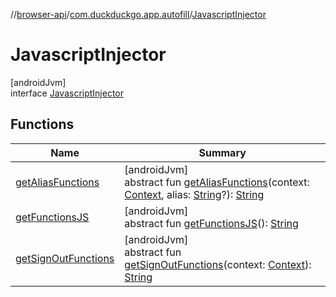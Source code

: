 //[browser-api](../../../index.md)/[com.duckduckgo.app.autofill](../index.md)/[JavascriptInjector](index.md)

# JavascriptInjector

[androidJvm]\
interface [JavascriptInjector](index.md)

## Functions

| Name | Summary |
|---|---|
| [getAliasFunctions](get-alias-functions.md) | [androidJvm]<br>abstract fun [getAliasFunctions](get-alias-functions.md)(context: [Context](https://developer.android.com/reference/kotlin/android/content/Context.html), alias: [String](https://kotlinlang.org/api/latest/jvm/stdlib/kotlin/-string/index.html)?): [String](https://kotlinlang.org/api/latest/jvm/stdlib/kotlin/-string/index.html) |
| [getFunctionsJS](get-functions-j-s.md) | [androidJvm]<br>abstract fun [getFunctionsJS](get-functions-j-s.md)(): [String](https://kotlinlang.org/api/latest/jvm/stdlib/kotlin/-string/index.html) |
| [getSignOutFunctions](get-sign-out-functions.md) | [androidJvm]<br>abstract fun [getSignOutFunctions](get-sign-out-functions.md)(context: [Context](https://developer.android.com/reference/kotlin/android/content/Context.html)): [String](https://kotlinlang.org/api/latest/jvm/stdlib/kotlin/-string/index.html) |
